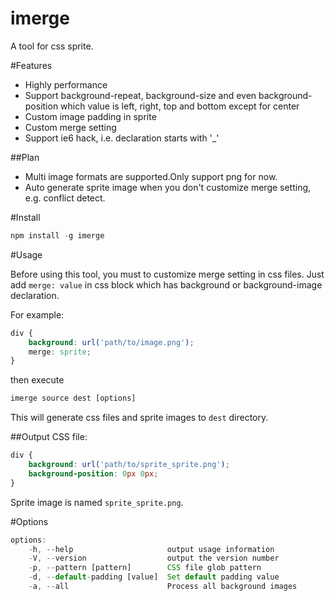 imerge
======

A tool for css sprite.

#Features

* Highly performance
* Support background-repeat, background-size and even background-position which value is left, right, top and bottom except for center
* Custom image padding in sprite
* Custom merge setting
* Support ie6 hack, i.e. declaration starts with '_'

##Plan

* Multi image formats are supported.Only support png for now.
* Auto generate sprite image when you don't customize merge setting, e.g. conflict detect.

#Install

```js
npm install -g imerge
```

#Usage

Before using this tool, you must to customize merge setting in css files. Just add `merge: value` in css block which has background or background-image declaration.

For example:
```css
div {
	background: url('path/to/image.png');
	merge: sprite;
}
```
then execute
```js
imerge source dest [options]
```
This will generate css files and sprite images to `dest` directory.

##Output
CSS file:
```css
div {
	background: url('path/to/sprite_sprite.png');
	background-position: 0px 0px;
}
```
Sprite image is named `sprite_sprite.png`.

#Options
```js
options:
	-h, --help                     output usage information
	-V, --version                  output the version number
	-p, --pattern [pattern]        CSS file glob pattern
	-d, --default-padding [value]  Set default padding value
	-a, --all                      Process all background images
```
				
